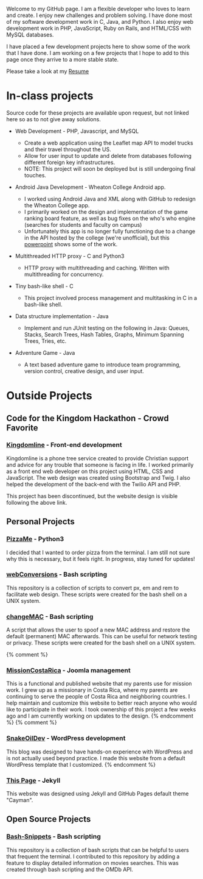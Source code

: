 Welcome to my GitHub page. 
I am a flexible developer who loves to learn and create. I enjoy new challenges and problem solving. 
I have done most of my software development work in C, Java, and Python. 
I also enjoy web development work in PHP, JavaScript, Ruby on Rails, and HTML/CSS with MySQL databases.

I have placed a few development projects here to show some of the work that I have done.
I am working on a few projects that I hope to add to this page once they arrive to a more stable state.

Please take a look at my [Resume](/docs/JesseTatumResume2018.pdf)

# In-class projects
Source code for these projects are available upon request, but not linked here so as to not give away solutions.

* Web Development - PHP, Javascript, and MySQL
    * Create a web application using the Leaflet map API to model trucks and their travel throughout the US.
    * Allow for user input to update and delete from databases following different foreign key infrastructures.
    * NOTE: This project will soon be deployed but is still undergoing final touches.

* Android Java Development  - Wheaton College Android app.
    * I worked using Android Java and XML along with GitHub to redesign the Wheaton College app.
    * I primarily worked on the design and implementation of the game ranking board feature, as well as bug fixes on the who's who engine (searches for students and faculty on campus)
    * Unfortunately this app is no longer fully functioning due to a change in the API hosted by the college (we're unofficial), but this [powerpoint](/docs/WheatonApp.pptx) shows some of the work.

* Multithreaded HTTP proxy - C and Python3
    * HTTP proxy with multithreading and caching. Written with multithreading for concurrency. 

* Tiny bash-like shell - C
    * This project involved process management and multitasking in C in a bash-like shell.

* Data structure implementation - Java
    * Implement and run JUnit testing on the following in Java: Queues, Stacks, Search Trees, Hash Tables, Graphs, Minimum Spanning Trees, Tries, etc.

* Adventure Game - Java
    * A text based adventure game to introduce team programming, version control, creative design, and user input. 
    
# Outside Projects
## Code for the Kingdom Hackathon - Crowd Favorite
### [Kingdomline](/kingdomline/web/index.html) - Front-end development

Kingdomline is a phone tree service created to provide Christian support and advice for any trouble that someone is facing in life.
I worked primarily as a front end web developer on this project using HTML, CSS and JavaScript. 
The web design was created using Bootstrap and Twig. 
I also helped the development of the back-end with the Twilio API and PHP.

This project has been discontinued, but the website design is visible following the above link.

## Personal Projects

### [PizzaMe](https://github.com/JTatum95/PizzaMe) - Python3
I decided that I wanted to order pizza from the terminal.
I am still not sure why this is necessary, but it feels right.
In progress, stay tuned for updates!

### [webConversions](https://github.com/JTatum95/webConversions) - Bash scripting
This repository is a collection of scripts to convert px, em and rem to facilitate web design. 
These scripts were created for the bash shell on a UNIX system.

### [changeMAC](https://github.com/JTatum95/changeMAC) - Bash scripting
A script that allows the user to spoof a new MAC address and restore the default (permanent) MAC afterwards.
This can be useful for network testing or privacy.
These scripts were created for the bash shell on a UNIX system.

{% comment %}
### [MissionCostaRica](http://missioncostarica.com) - Joomla management
This is a functional and published website that my parents use for mission work. 
I grew up as a missionary in Costa Rica, where my parents are continuing to serve the people of Costa Rica and neighboring countries.
I help maintain and customize this website to better reach anyone who would like to participate in their work.
I took ownership of this project a few weeks ago and I am currently working on updates to the design.
{% endcomment %}
{% comment %}
### [SnakeOilDev](https://snakeoildev.wordpress.com) - WordPress development 
This blog was designed to have hands-on experience with WordPress and is not actually used beyond practice.
I made this website from a default WordPress template that I customized.
{% endcomment %}

### [This Page](JTatum95.github.io) - Jekyll
This website was designed using Jekyll and GitHub Pages default theme "Cayman".

## Open Source Projects

### [Bash-Snippets](https://github.com/alexanderepstein/Bash-Snippets) - Bash scripting
This repository is a collection of bash scripts that can be helpful to users that frequent the terminal. 
I contributed to this repository by adding a feature to display detailed information on movies searches. 
This was created through bash scripting and the OMDb API.
